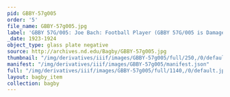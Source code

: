 ```yaml
---
pid: GBBY-57g005
order: '5'
file_name: GBBY-57g005.jpg
label: 'GBBY 57G/005: Joe Bach: Football Player (GBBY 57G/005 is Damaged) - 1923-1924'
_date: 1923-1924
object_type: glass plate negative
source: http://archives.nd.edu/Bagby/GBBY-57g005.jpg
thumbnail: "/img/derivatives/iiif/images/GBBY-57g005/full/250,/0/default.jpg"
manifest: "/img/derivatives/iiif/images/GBBY-57g005/manifest.json"
full: "/img/derivatives/iiif/images/GBBY-57g005/full/1140,/0/default.jpg"
layout: bagby_item
collection: bagby
---
```

